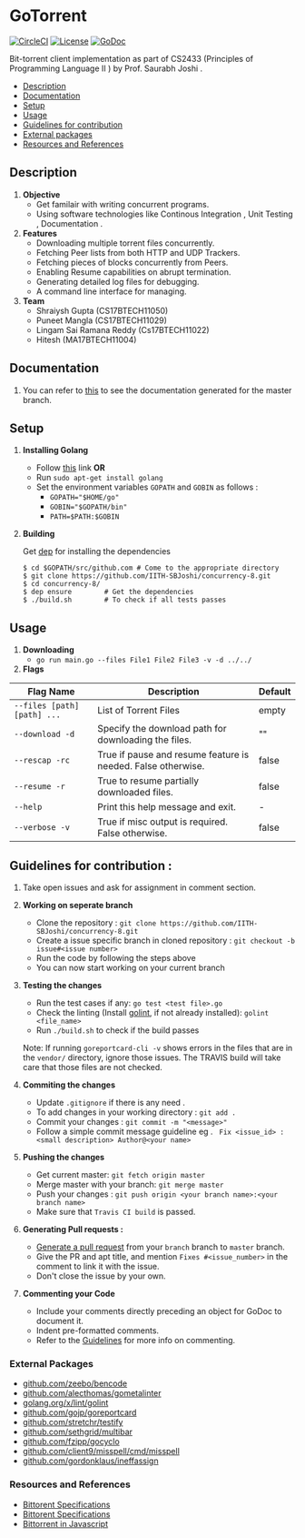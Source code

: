 # GoTorrent
 [![CircleCI](https://circleci.com/gh/IITH-SBJoshi/concurrency-8/tree/master.svg?style=svg&circle-token=88f8e60508e4f98f339d7b395c228c6f309c2564)](https://circleci.com/gh/IITH-SBJoshi/concurrency-8/tree/master) [![License](https://img.shields.io/badge/License-MIT-yellow.svg)](https://github.com/IITH-SBJoshi/concurrency-8/blob/master/LICENSE) [![GoDoc](https://godoc.org/github.com/narqo/go-badge?status.svg)](https://iith-sbjoshi.github.io/concurrency-8/pkg/github.com/concurrency-8)
 
Bit-torrent client implementation as part of CS2433 (Principles of Programming Language II ) by Prof. Saurabh Joshi .

* [Description](#description)
* [Documentation](#Documentation)
* [Setup](#Setup)
* [Usage](#Usage)
* [Guidelines for contribution](#guidelines-for-contribution)
* [External packages](#external-packages)
* [Resources and References](#Resources-and-References)

## Description
1. **Objective**
	- Get familair with writing concurrent programs.
	- Using software technologies like Continous Integration , Unit Testing , Documentation .
2. **Features**
	- Downloading multiple torrent files concurrently.
	- Fetching Peer lists from both HTTP and UDP Trackers.
	- Fetching pieces of blocks concurrently from Peers.
	- Enabling Resume capabilities on abrupt termination.
	- Generating detailed log files for debugging.
	- A command line interface for managing.
3. **Team**
	- Shraiysh Gupta (CS17BTECH11050)
	- Puneet Mangla (CS17BTECH11029)
	- Lingam Sai Ramana Reddy (Cs17BTECH11022)
	- Hitesh (MA17BTECH11004)

## Documentation
1. You can refer to [this](https://iith-sbjoshi.github.io/concurrency-8/pkg/github.com/concurrency-8) to see the documentation generated for the master branch.

## Setup
1. **Installing Golang**
	- Follow [this](https://golang.org/doc/install) link **OR**
	- Run ```sudo apt-get install golang```
	- Set the environment variables `GOPATH` and `GOBIN` as follows :
		- ```GOPATH="$HOME/go"```
		- ```GOBIN="$GOPATH/bin"```
		- ```PATH=$PATH:$GOBIN```
2. **Building**
	
	Get [dep](https://github.com/golang/dep) for installing the dependencies
	```
	$ cd $GOPATH/src/github.com # Come to the appropriate directory
	$ git clone https://github.com/IITH-SBJoshi/concurrency-8.git
	$ cd concurrency-8/
	$ dep ensure		# Get the dependencies
	$ ./build.sh    	# To check if all tests passes
	```
## Usage
1. **Downloading**
	- ```go run main.go --files File1 File2 File3 -v -d ../../```
2. **Flags**

| __Flag Name__ | __Description__ | __Default__ |
|-------------|------------|------------|
| ```--files [path] [path] ...``` |  List of Torrent Files | empty |
| ```--download -d```  | Specify the download path for downloading the files.| "" |
| ```--rescap -rc```  | True if pause and resume feature is needed. False otherwise. | false |
| ```--resume -r```  | True to resume partially downloaded files. | false |
| ```--help```  | Print this help message and exit. |- |
| ```--verbose -v```  | True if misc output is required. False otherwise. | false |

## Guidelines for contribution :
1. Take open issues and ask for assignment in comment section.
2. **Working on seperate branch**
	- Clone the repository : ```git clone https://github.com/IITH-SBJoshi/concurrency-8.git```
	- Create a issue specific branch in cloned repository : ```git checkout -b issue#<issue number>```
	- Run the code by following the steps above
	- You can now start working on your current branch
3. **Testing the changes**
	- Run the test cases if any: ```go test <test file>.go```
	- Check the linting (Install [golint](https://github.com/golang/lint), if not already installed): ```golint <file_name>```
	- Run `./build.sh` to check if the build passes

	Note: If running `goreportcard-cli -v` shows errors in the files that are in the `vendor/` directory, ignore those issues. The TRAVIS build will take care that those files are not checked.
4. **Commiting the changes**
	- Update ```.gitignore``` if there is any need .
	- To add changes in your working directory : ```git add .```
	- Commit your changes : ```git commit -m "<message>"```
	- Follow a simple commit message guideline eg . ``` Fix <issue_id> : <small description> Author@<your name>```
5. **Pushing the changes**
	- Get current master: `git fetch origin master`
	- Merge master with your branch: `git merge master`
	- Push your changes : ```git push origin <your branch name>:<your branch name>```
	- Make sure that ```Travis CI build``` is passed.
6. **Generating Pull requests :**
	- [Generate a pull request](https://help.github.com/articles/about-pull-requests/) from your ```branch``` branch to ```master``` branch.
	- Give the PR and apt title, and mention `Fixes #<issue_number>` in the comment to link it with the issue.
	- Don't close the issue by your own.
7. **Commenting your Code**
	- Include your comments directly preceding an object for GoDoc to document it.
	- Indent pre-formatted comments.
	- Refer to the [Guidelines](https://blog.golang.org/godoc-documenting-go-code) for more info on commenting.

### External Packages
- [github.com/zeebo/bencode](https://github.com/zeebo/bencode/blob/master/LICENSE)
- [github.com/alecthomas/gometalinter](https://github.com/alecthomas/gometalinter/blob/master/COPYING)
- [golang.org/x/lint/golint](https://github.com/golang/lint/blob/master/LICENSE)
- [github.com/gojp/goreportcard](https://github.com/gojp/goreportcard/blob/master/LICENSE)
- [github.com/stretchr/testify](https://github.com/stretchr/testify/blob/master/LICENSE)
- [github.com/sethgrid/multibar](https://github.com/sethgrid/multibar/blob/master/LICENSE.md)
- [github.com/fzipp/gocyclo](https://github.com/fzipp/gocyclo/blob/master/LICENSE)
- [github.com/client9/misspell/cmd/misspell](https://github.com/client9/misspell/blob/master/LICENSE)
- [github.com/gordonklaus/ineffassign](https://github.com/gordonklaus/ineffassign/blob/master/LICENSE)

### Resources and References
- [Bittorent Specifications](http://jonas.nitro.dk/bittorrent/bittorrent-rfc.html)
- [Bittorent Specifications](http://www.bittorrent.org/beps/bep_0003.html)
- [Bittorrent in Javascript](https://allenkim67.github.io/programming/2016/05/04/how-to-make-your-own-bittorrent-client.html)
